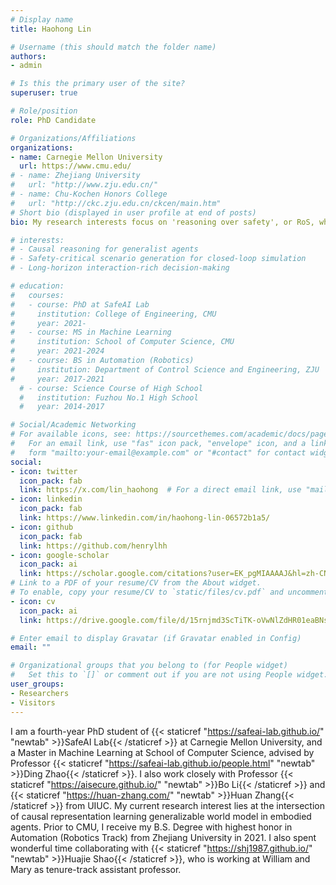 ```yaml
---
# Display name
title: Haohong Lin

# Username (this should match the folder name)
authors:
- admin

# Is this the primary user of the site?
superuser: true

# Role/position
role: PhD Candidate

# Organizations/Affiliations
organizations:
- name: Carnegie Mellon University
  url: https://www.cmu.edu/
# - name: Zhejiang University
#   url: "http://www.zju.edu.cn/"
# - name: Chu-Kochen Honors College
#   url: "http://ckc.zju.edu.cn/ckcen/main.htm"
# Short bio (displayed in user profile at end of posts)
bio: My research interests focus on 'reasoning over safety', or RoS, which lies at the intersection of causal reasoning, state abstraction and trustworthy reinforcement learning. Specifically, I'm interested in their applications in critical scenarios like autonomous vehicles and robot manipulation. 

# interests:
# - Causal reasoning for generalist agents
# - Safety-critical scenario generation for closed-loop simulation
# - Long-horizon interaction-rich decision-making

# education:
#   courses:
#   - course: PhD at SafeAI Lab
#     institution: College of Engineering, CMU
#     year: 2021-
#   - course: MS in Machine Learning
#     institution: School of Computer Science, CMU
#     year: 2021-2024
#   - course: BS in Automation (Robotics)
#     institution: Department of Control Science and Engineering, ZJU
#     year: 2017-2021
  # - course: Science Course of High School
  #   institution: Fuzhou No.1 High School 
  #   year: 2014-2017

# Social/Academic Networking
# For available icons, see: https://sourcethemes.com/academic/docs/page-builder/#icons
#   For an email link, use "fas" icon pack, "envelope" icon, and a link in the
#   form "mailto:your-email@example.com" or "#contact" for contact widget.
social:
- icon: twitter
  icon_pack: fab
  link: https://x.com/lin_haohong  # For a direct email link, use "mailto:test@example.org".
- icon: linkedin
  icon_pack: fab
  link: https://www.linkedin.com/in/haohong-lin-06572b1a5/
- icon: github
  icon_pack: fab
  link: https://github.com/henrylhh
- icon: google-scholar
  icon_pack: ai
  link: https://scholar.google.com/citations?user=EK_pgMIAAAAJ&hl=zh-CN&oi=ao
# Link to a PDF of your resume/CV from the About widget.
# To enable, copy your resume/CV to `static/files/cv.pdf` and uncomment the lines below.
- icon: cv
  icon_pack: ai
  link: https://drive.google.com/file/d/15rnjmd3ScTiTK-oVwNlZdHR01eaBNsDz/view?usp=drive_link

# Enter email to display Gravatar (if Gravatar enabled in Config)
email: ""

# Organizational groups that you belong to (for People widget)
#   Set this to `[]` or comment out if you are not using People widget.
user_groups:
- Researchers
- Visitors
---
```

I am a fourth-year PhD student of {{< staticref "https://safeai-lab.github.io/" "newtab" >}}SafeAI Lab{{< /staticref >}} at Carnegie Mellon University, and a Master in Machine Learning at School of Computer Science, advised by Professor {{< staticref "https://safeai-lab.github.io/people.html" "newtab" >}}Ding Zhao{{< /staticref >}}. I also work closely with Professor {{< staticref "https://aisecure.github.io/" "newtab" >}}Bo Li{{< /staticref >}} and {{< staticref "https://huan-zhang.com/" "newtab" >}}Huan Zhang{{< /staticref >}} from UIUC. 
My current research interest lies at the intersection of causal representation learning generalizable world model in embodied agents. Prior to CMU, I receive my B.S. Degree with highest honor in Automation (Robotics Track) from Zhejiang University in 2021. I also spent wonderful time collaborating with {{< staticref "https://shj1987.github.io/" "newtab" >}}Huajie Shao{{< /staticref >}}, who is working at William and Mary as tenure-track assistant professor. 

<!-- I was admitted to the CSST research program this summer at the University of California, Los Angeles (UCLA), which has been unfortunately suspended due to the outbreak of COVID-19.

<!-- I am applying for a Ph.D./MS program this fall. You may check in my {{< staticref "https://drive.google.com/file/d/1eolZzPNGJS-zb31B2uaAC3GMhQCTY-Pv/view?usp=sharing" "newtab" >}}CV{{< /staticref >}} for further information. -->
